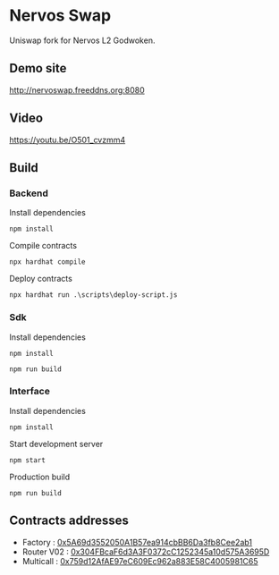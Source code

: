 # Nervos Swap
Uniswap fork for Nervos L2 Godwoken.

## Demo site

http://nervoswap.freeddns.org:8080

## Video

https://youtu.be/O501_cvzmm4

## Build

### Backend

Install dependencies
```
npm install
```
Compile contracts
```
npx hardhat compile
```

Deploy contracts
```
npx hardhat run .\scripts\deploy-script.js
```

### Sdk

Install dependencies
```
npm install
```
```
npm run build
```

### Interface

Install dependencies
```
npm install
```

Start development server
```
npm start
```

Production build
```
npm run build
```

## Contracts addresses

* Factory : [0x5A69d3552050A1B57ea914cbBB6Da3fb8Cee2ab1](https://v1.aggron.gwscan.com/account/0x5a69d3552050a1b57ea914cbbb6da3fb8cee2ab1)
* Router V02 : [0x304FBcaF6d3A3F0372cC1252345a10d575A3695D](https://v1.aggron.gwscan.com/account/0x304FBcaF6d3A3F0372cC1252345a10d575A3695D)
* Multicall : [0x759d12AfAE97eC609Ec962a883E58C4005981C65](https://v1.aggron.gwscan.com/account/0x759d12AfAE97eC609Ec962a883E58C4005981C65)

